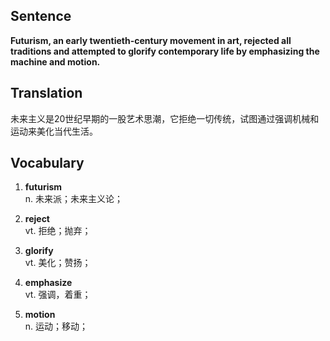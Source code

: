 ## Sentence

**Futurism, an early twentieth-century movement in art, rejected all traditions and attempted to glorify contemporary life by emphasizing the machine and motion.**

## Translation

未来主义是20世纪早期的一股艺术思潮，它拒绝一切传统，试图通过强调机械和运动来美化当代生活。     


## Vocabulary     

1. **futurism**     
n. 未来派；未来主义论；       

2. **reject**         
vt. 拒绝；抛弃；         

3. **glorify**          
vt. 美化；赞扬；       

4. **emphasize**          
vt. 强调，着重；        

5. **motion**        
n. 运动；移动；        

